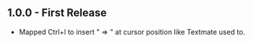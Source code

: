 ## 1.0.0 - First Release
* Mapped Ctrl+l to insert " => " at cursor position like Textmate used to.
